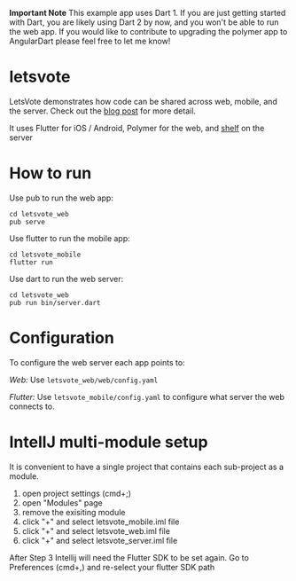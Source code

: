 **Important Note** This example app uses Dart 1. If you are just getting started with Dart, you are likely using Dart 2 by now, and you won't be able to run the web app. If you would like to contribute to upgrading the polymer app to AngularDart please feel free to let me know!

# letsvote

LetsVote demonstrates how code can be shared across web, mobile, and the server.
Check out the [blog
post](https://medium.com/@john.p.ryan4/sharing-code-on-ios-android-and-web-85e8ed7dfccd)
for more detail.

It uses Flutter for iOS / Android, Polymer for the web, and
[shelf](https://pub.dartlang.org/packages/shelf) on the server

# How to run

Use pub to run the web app:

```
cd letsvote_web
pub serve
```

Use flutter to run the mobile app:

```
cd letsvote_mobile
flutter run
```

Use dart to run the web server:

```
cd letsvote_web
pub run bin/server.dart
```

# Configuration

To configure the web server each app points to:

*Web:* Use `letsvote_web/web/config.yaml`

*Flutter:* Use `letsvote_mobile/config.yaml` to configure what server the web connects to.

# IntellJ multi-module setup

It is convenient to have a single project that contains each sub-project as a
module.

1. open project settings (cmd+;)
2. open "Modules" page
3. remove the exisiting module
4. click "+" and select letsvote_mobile.iml file
5. click "+" and select letsvote_web.iml file
6. click "+" and select letsvote_server.iml file


After Step 3 Intellij will need the Flutter SDK to be set again. Go to
Preferences (cmd+,) and re-select your flutter SDK path
